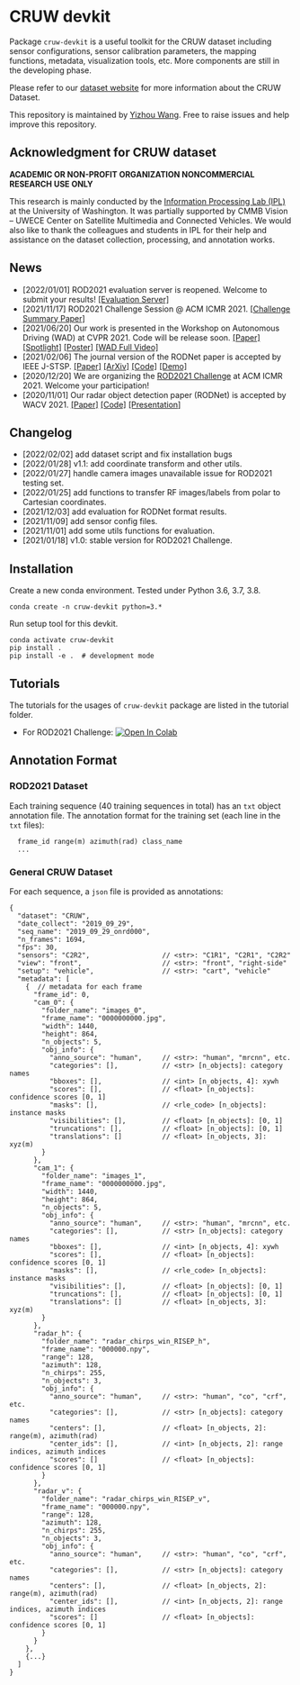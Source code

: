 # CRUW devkit

Package `cruw-devkit` is a useful toolkit for the CRUW dataset including sensor configurations, sensor calibration parameters, 
the mapping functions, metadata, visualization tools, etc. More components are still in the developing phase. 

Please refer to our [dataset website](https://www.cruwdataset.org) for more information about the CRUW Dataset.

This repository is maintained by [Yizhou Wang](http://yizhouwang.net/). Free to raise issues and help improve this 
repository.

## Acknowledgment for CRUW dataset

**ACADEMIC OR NON-PROFIT ORGANIZATION NONCOMMERCIAL RESEARCH USE ONLY**

This research is mainly conducted by the [Information Processing Lab (IPL)](https://ipl-uw.github.io/) at the 
University of Washington. It was partially supported by CMMB Vision – UWECE Center on Satellite Multimedia and 
Connected Vehicles. We would also like to thank the colleagues and students in IPL for their help and assistance on the 
dataset collection, processing, and annotation works.

## News
- [2022/01/01] ROD2021 evaluation server is reopened. Welcome to submit your results! [[Evaluation Server]](https://codalab.lisn.upsaclay.fr/competitions/1063)
- [2021/11/17] ROD2021 Challenge Session @ ACM ICMR 2021. [[Challenge Summary Paper]](https://dl.acm.org/doi/abs/10.1145/3460426.3463658)
- [2021/06/20] Our work is presented in the Workshop on Autonomous Driving (WAD) at CVPR 2021. 
  Code will be release soon. 
  [[Paper]](https://openaccess.thecvf.com/content/CVPR2021W/WAD/html/Wang_Rethinking_of_Radars_Role_A_Camera-Radar_Dataset_and_Systematic_Annotator_CVPRW_2021_paper.html)
  [[Spotlight]](https://youtu.be/gLu-lVM3X7s)
  [[Poster]](http://yizhouwang.net/documents/wad_cvpr2021_poster.pdf)
  [[WAD Full Video]](https://youtu.be/eOL_rCK59ZI)
- [2021/02/06] The journal version of the RODNet paper is accepted by IEEE J-STSP. 
  [[Paper]](https://ieeexplore.ieee.org/document/9353210)
  [[ArXiv]](https://arxiv.org/abs/2102.05150)
  [[Code]](https://github.com/yizhou-wang/RODNet)
  [[Demo]](https://youtu.be/09HaDySa29I)
- [2020/12/20] We are organizing the [ROD2021 Challenge](https://www.cruwdataset.org/rod2021) at ACM ICMR 2021. Welcome your participation!
- [2020/11/01] Our radar object detection paper (RODNet) is accepted by  WACV 2021. 
  [[Paper]](https://openaccess.thecvf.com/content/WACV2021/html/Wang_RODNet_Radar_Object_Detection_Using_Cross-Modal_Supervision_WACV_2021_paper.html)
  [[Code]](https://github.com/yizhou-wang/RODNet)
  [[Presentation]](https://youtu.be/UZbxI4o2-7g)
  
## Changelog

- [2022/02/02] add dataset script and fix installation bugs
- [2022/01/28] v1.1: add coordinate transform and other utils.
- [2022/01/27] handle camera images unavailable issue for ROD2021 testing set.
- [2022/01/25] add functions to transfer RF images/labels from polar to Cartesian coordinates.
- [2021/12/03] add evaluation for RODNet format results.
- [2021/11/09] add sensor config files.
- [2021/11/01] add some utils functions for evaluation.
- [2021/01/18] v1.0: stable version for ROD2021 Challenge.

## Installation

Create a new conda environment. Tested under Python 3.6, 3.7, 3.8.
```
conda create -n cruw-devkit python=3.*
```
Run setup tool for this devkit.
```
conda activate cruw-devkit
pip install .
pip install -e .  # development mode
```

## Tutorials

The tutorials for the usages of `cruw-devkit` package are listed in the tutorial folder.
- For ROD2021 Challenge: [![Open In Colab](https://colab.research.google.com/assets/colab-badge.svg)](https://colab.research.google.com/github/yizhou-wang/cruw-devkit/blob/master/tutorials/cruw_devkit_tutorial_rod2021.ipynb)


## Annotation Format

### ROD2021 Dataset

Each training sequence (40 training sequences in total) has an `txt` object annotation file. 
The annotation format for the training set (each line in the `txt` files):
```
  frame_id range(m) azimuth(rad) class_name
  ...
```

### General CRUW Dataset

For each sequence, a `json` file is provided as annotations:
```
{
  "dataset": "CRUW",
  "date_collect": "2019_09_29",
  "seq_name": "2019_09_29_onrd000",
  "n_frames": 1694,
  "fps": 30,
  "sensors": "C2R2",                  // <str>: "C1R1", "C2R1", "C2R2"
  "view": "front",                    // <str>: "front", "right-side"
  "setup": "vehicle",                 // <str>: "cart", "vehicle"
  "metadata": [
    {  // metadata for each frame
      "frame_id": 0,
      "cam_0": {
        "folder_name": "images_0",
        "frame_name": "0000000000.jpg",
        "width": 1440,
        "height": 864,
        "n_objects": 5,
        "obj_info": {
          "anno_source": "human",     // <str>: "human", "mrcnn", etc.
          "categories": [],           // <str> [n_objects]: category names
          "bboxes": [],               // <int> [n_objects, 4]: xywh
          "scores": [],               // <float> [n_objects]: confidence scores [0, 1]
          "masks": [],                // <rle_code> [n_objects]: instance masks
          "visibilities": [],         // <float> [n_objects]: [0, 1]
          "truncations": [],          // <float> [n_objects]: [0, 1]
          "translations": []          // <float> [n_objects, 3]: xyz(m)
        }
      },
      "cam_1": {
        "folder_name": "images_1",
        "frame_name": "0000000000.jpg",
        "width": 1440,
        "height": 864,
        "n_objects": 5,
        "obj_info": {
          "anno_source": "human",     // <str>: "human", "mrcnn", etc.
          "categories": [],           // <str> [n_objects]: category names
          "bboxes": [],               // <int> [n_objects, 4]: xywh
          "scores": [],               // <float> [n_objects]: confidence scores [0, 1]
          "masks": [],                // <rle_code> [n_objects]: instance masks
          "visibilities": [],         // <float> [n_objects]: [0, 1]
          "truncations": [],          // <float> [n_objects]: [0, 1]
          "translations": []          // <float> [n_objects, 3]: xyz(m)
        }
      },
      "radar_h": {
        "folder_name": "radar_chirps_win_RISEP_h",
        "frame_name": "000000.npy",
        "range": 128,
        "azimuth": 128,
        "n_chirps": 255,
        "n_objects": 3,
        "obj_info": {
          "anno_source": "human",     // <str>: "human", "co", "crf", etc.
          "categories": [],           // <str> [n_objects]: category names
          "centers": [],              // <float> [n_objects, 2]: range(m), azimuth(rad)
          "center_ids": [],           // <int> [n_objects, 2]: range indices, azimuth indices
          "scores": []                // <float> [n_objects]: confidence scores [0, 1]
        }
      },
      "radar_v": {
        "folder_name": "radar_chirps_win_RISEP_v",
        "frame_name": "000000.npy",
        "range": 128,
        "azimuth": 128,
        "n_chirps": 255,
        "n_objects": 3,
        "obj_info": {
          "anno_source": "human",     // <str>: "human", "co", "crf", etc.
          "categories": [],           // <str> [n_objects]: category names
          "centers": [],              // <float> [n_objects, 2]: range(m), azimuth(rad)
          "center_ids": [],           // <int> [n_objects, 2]: range indices, azimuth indices
          "scores": []                // <float> [n_objects]: confidence scores [0, 1]
        }
      }
    },
    {...}
  ]
}
```
